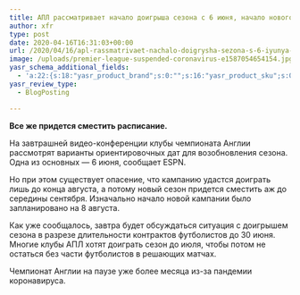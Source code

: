 ```yaml
---
title: АПЛ рассматривает начало доигрыша сезона с 6 июня, начало нового чемпионата — в сентябре
author: xfr
type: post
date: 2020-04-16T16:31:03+00:00
url: /2020/04/16/apl-rassmatrivaet-nachalo-doigrysha-sezona-s-6-iyunya-nachalo-novogo-chempionata-v-sentyabre/
image: /uploads/premier-league-suspended-coronavirus-e1587054654154.jpg
yasr_schema_additional_fields:
  - 'a:22:{s:18:"yasr_product_brand";s:0:"";s:16:"yasr_product_sku";s:0:"";s:37:"yasr_product_global_identifier_select";s:5:"gtin8";s:36:"yasr_product_global_identifier_value";s:0:"";s:18:"yasr_product_price";s:0:"";s:27:"yasr_product_price_currency";s:0:"";s:30:"yasr_product_price_valid_until";s:0:"";s:31:"yasr_product_price_availability";s:12:"Discontinued";s:22:"yasr_product_price_url";s:0:"";s:26:"yasr_localbusiness_address";s:0:"";s:29:"yasr_localbusiness_pricerange";s:0:"";s:28:"yasr_localbusiness_telephone";s:0:"";s:20:"yasr_recipe_cooktime";s:0:"";s:23:"yasr_recipe_description";s:0:"";s:20:"yasr_recipe_keywords";s:0:"";s:21:"yasr_recipe_nutrition";s:0:"";s:20:"yasr_recipe_preptime";s:0:"";s:26:"yasr_recipe_recipecategory";s:0:"";s:25:"yasr_recipe_recipecuisine";s:0:"";s:28:"yasr_recipe_recipeingredient";s:0:"";s:30:"yasr_recipe_recipeinstructions";s:0:"";s:17:"yasr_recipe_video";s:0:"";}'
yasr_review_type:
  - BlogPosting

---
```

**Все же придется сместить расписание.**

На завтрашней видео-конференции клубы чемпионата Англии рассмотрят варианты ориентировочных дат для возобновления сезона. Одна из основных &#8212; 6 июня, сообщает ESPN.

Но при этом существует опасение, что кампанию удастся доиграть лишь до конца августа, а потому новый сезон придется сместить аж до середины сентября. Изначально начало новой кампании было запланировано на 8 августа.

Как уже сообщалось, завтра будет обсуждаться ситуация с доигрышем сезона в разрезе длительности контрактов футболистов до 30 июня. Многие клубы АПЛ хотят доиграть сезон до июля, чтобы потом не остаться без части футболистов в решающих матчах.

Чемпионат Англии на паузе уже более месяца из-за пандемии коронавируса.